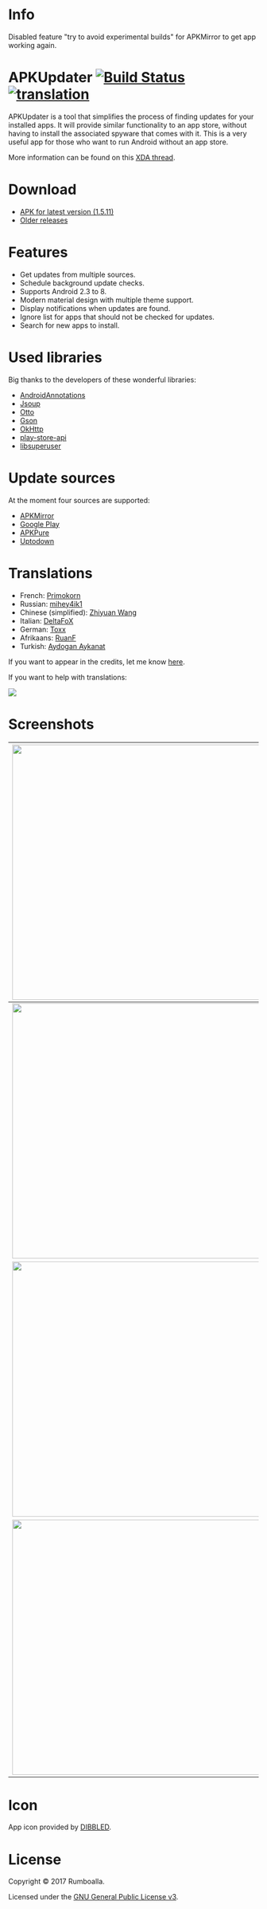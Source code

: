 # Info
Disabled feature "try to avoid experimental builds" for APKMirror to get app working again.

# APKUpdater [![Build Status](https://travis-ci.org/rumboalla/apkupdater.svg?branch=master)](https://travis-ci.org/rumboalla/apkupdater) [![translation](https://img.shields.io/badge/translation-96%25-green.svg)](https://poeditor.com/join/project/NWTNMrPFj8)
APKUpdater is a tool that simplifies the process of finding updates for your installed apps. It will provide similar functionality to an app store, without having to install the associated spyware that comes with it. This is a very useful app for those who want to run Android without an app store.

More information can be found on this [XDA thread](https://forum.xda-developers.com/android/apps-games/app-apkupdater-t3444517).

# Download
* [APK for latest version (1.5.11)](https://github.com/rumboalla/apkupdater/releases/download/1.5.11/app-release.apk)
* [Older releases](https://github.com/rumboalla/apkupdater/releases)

# Features
* Get updates from multiple sources.
* Schedule background update checks.
* Supports Android 2.3 to 8.
* Modern material design with multiple theme support.
* Display notifications when updates are found.
* Ignore list for apps that should not be checked for updates.
* Search for new apps to install.

# Used libraries
Big thanks to the developers of these wonderful libraries:
* [AndroidAnnotations](https://github.com/androidannotations/androidannotations)
* [Jsoup](https://github.com/jhy/jsoup)
* [Otto](https://github.com/square/otto)
* [Gson](https://github.com/google/gson)
* [OkHttp](https://github.com/square/okhttp)
* [play-store-api](https://github.com/yeriomin/play-store-api)
* [libsuperuser](https://github.com/Chainfire/libsuperuser)

# Update sources
At the moment four sources are supported:
* [APKMirror](https://www.apkmirror.com)
* [Google Play](https://play.google.com)
* [APKPure](https://apkpure.com)
* [Uptodown](https://en.uptodown.com)

# Translations
* French: [Primokorn](https://t.me/Primokorn)
* Russian: [mihey4ik1](https://4pda.ru/forum/index.php?showtopic=783384)
* Chinese (simplified): [Zhiyuan Wang](http://weibo.com/321134526)
* Italian: [DeltaFoX](https://www.dfox.it)
* German: [Toxx](https://goo.gl/xQGYH3)
* Afrikaans: [RuanF](https://ruanf.co.za/)
* Turkish: [Aydogan Aykanat](http://aydoganaykanat.com/)

If you want to appear in the credits, let me know [here](https://github.com/rumboalla/apkupdater/issues/211).

If you want to help with translations:

[<img src="https://poeditor.com/public/images/logo_small.png">](https://poeditor.com/join/project/NWTNMrPFj8)

# Screenshots
<img src="https://user-images.githubusercontent.com/21153554/27194453-7f4fd10c-51fa-11e7-81e1-1ad6bf11a05d.png" width="512"> | <img src="https://user-images.githubusercontent.com/21153554/27194451-7f4b85b6-51fa-11e7-8cfb-da192a9a3bf6.png" width="512">
------------ | -------------
<img src="https://user-images.githubusercontent.com/21153554/27194454-7f561ef4-51fa-11e7-9cb8-9db0345a221e.png" width="512"> | <img src="https://user-images.githubusercontent.com/21153554/27194455-7f5c9f9a-51fa-11e7-9ea6-1538dd1ff3d7.png" width="512">
<img src="https://user-images.githubusercontent.com/21153554/27194448-7f21f6c4-51fa-11e7-8d7e-383a094df6e1.png" width="512"> | <img src="https://user-images.githubusercontent.com/21153554/27194450-7f3e11a6-51fa-11e7-9053-e91862a413f5.png" width="512">
<img src="https://user-images.githubusercontent.com/21153554/27254067-6951e334-5378-11e7-81ab-d8acca871262.png" width="512"> | <img src="https://user-images.githubusercontent.com/21153554/27194452-7f4f7fa4-51fa-11e7-8fc3-985212bfa749.png" width="512">

# Icon
App icon provided by [DIBBLED](http://www.dibbledesigns.blogspot.com).

# License
Copyright &copy; 2017 Rumboalla.

Licensed under the [GNU General Public License v3](https://www.gnu.org/licenses/gpl-3.0.en.html).
